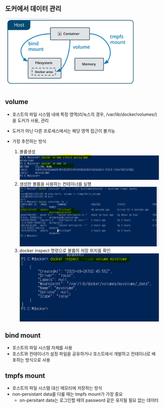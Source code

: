 
## 도커에서 데이터 관리

![1695690983602](image/도커_데이터관리/1695690983602.png)

## volume
- 호스트의 파일 시스템 내에 특정 영역(리눅스의 경우, /var/lib/docker/volumes/)을 도커가 사용, 관리
- 도커가 아닌 다른 프로세스에서는 해당 영역 접근이 불가능 
- 가장 추천하는 방식

    1. 볼륨생성
    ![1695696287533](image/도커_데이터관리/1695696287533.png)
    2. 생성한 볼륨을 사용하는 컨테이너를 실행
    ![1695698173761](image/도커_데이터관리/1695698173761.png)
    3. docker inspect 명령으로 볼륨의 저장 위치를 확인
    ![1695698236053](image/도커_데이터관리/1695698236053.png)

## bind mount
- 호스트의 파일 시스템 자체를 사용 
- 호스트와 컨테이너가 설정 파일을 공유하거나 호스트에서 개발하고 컨테이너로 배포하는 방식으로 사용 



## tmpfs mount
- 호스트의 파일 시스템 대신 메모리에 저장하는 방식
- non-persistant data를 다룰 때는 tmpfs mount가 가장 중요
    - on-persitant data는 로그인할 때의 password 같은 유지될 필요 없는 데이터



